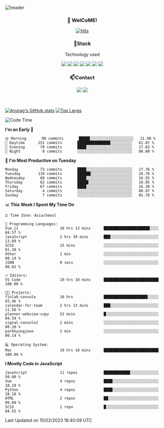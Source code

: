 ![header](https://capsule-render.vercel.app/api?type=waving&color=gradient&height=200&text=Kyungjoon&fontAlign=70&fontAlignY=40&animation=twinkling)

<h3 align="center">👋 WelCoME!</h3>

<div align=center>
  
[![Hits](https://hits.seeyoufarm.com/api/count/incr/badge.svg?url=https%3A%2F%2Fgithub.com%2Fuvula6921&count_bg=%2322BAC9&title_bg=%23827F7F&icon=iconify.svg&icon_color=%2325A27F&title=visits&edge_flat=false)](https://hits.seeyoufarm.com)
  
</div>
<h3 align="center">📌Stack</h3>
<p align="center">Technology used</p>
<div align="center"><img src="https://img.shields.io/badge/HTML5-E34F26?style=flat-square&logo=HTML5&logoColor=white"></img> <img src="https://img.shields.io/badge/CSS3-0A84FF?style=flat-square&logo=CSS3&logoColor=white"></img> <img src="https://img.shields.io/badge/JavaScript-FFCD11?style=flat-square&logo=JavaScript&logoColor=white"></img> <img src="https://img.shields.io/badge/React-00BCF6?style=flat-square&logo=React&logoColor=white"></img> <img src="https://img.shields.io/badge/jQuery-3655FF?style=flat-square&logo=jQuery&logoColor=white"></img> <img src="https://img.shields.io/badge/Ruby-E0115F?style=flat-square&logo=Ruby&logoColor=white"></img> <img src="https://img.shields.io/badge/Python-4B8BBE?style=flat-square&logo=Python&logoColor=white"></img></div>

<h3 align="center">📫Contact</h3>
<div align="center"><a href="https://velog.io/@uvula6921/"><img src="https://img.shields.io/badge/Blog-20c997?style=flat-square&logo=V&logoColor=white"/></a> <a href="pkj6921@gmail.com"><img src="https://img.shields.io/badge/Gmail-EA4335?style=flat-square&logo=Gmail&logoColor=white"/></a></div>
<br>
<br>

[![Anurag's GitHub stats](https://github-readme-stats.vercel.app/api?username=uvula6921&hide=stars,issues&show_icons=true&count_private=true&theme=tokyonight)](https://github.com/anuraghazra/github-readme-stats)
[![Top Langs](https://github-readme-stats.vercel.app/api/top-langs/?username=uvula6921&hide=css,jupyter%20notebook,html&exclude_repo=uvula6921,uvula6921.github.io&layout=compact&langs_count=8)](https://github.com/anuraghazra/github-readme-stats)

<!--START_SECTION:waka-->
![Code Time](http://img.shields.io/badge/Code%20Time-1%2C412%20hrs%2014%20mins-blue)

**I'm an Early 🐤** 

```text
🌞 Morning       90 commits       █████░░░░░░░░░░░░░░░░░░░░   21.90 % 
🌆 Daytime      251 commits       ███████████████░░░░░░░░░░   61.07 % 
🌃 Evening       70 commits       ████░░░░░░░░░░░░░░░░░░░░░   17.03 % 
🌙 Night          0 commits       ░░░░░░░░░░░░░░░░░░░░░░░░░   00.00 % 

```
📅 **I'm Most Productive on Tuesday** 

```text
Monday          73 commits       ████░░░░░░░░░░░░░░░░░░░░░   17.76 % 
Tuesday        110 commits       ██████░░░░░░░░░░░░░░░░░░░   26.76 % 
Wednesday       68 commits       ████░░░░░░░░░░░░░░░░░░░░░   16.55 % 
Thursday        82 commits       █████░░░░░░░░░░░░░░░░░░░░   19.95 % 
Friday          67 commits       ████░░░░░░░░░░░░░░░░░░░░░   16.30 % 
Saturday         4 commits       ░░░░░░░░░░░░░░░░░░░░░░░░░   00.97 % 
Sunday           7 commits       ░░░░░░░░░░░░░░░░░░░░░░░░░   01.70 % 

```


📊 **This Week I Spent My Time On** 

```text
⌚︎ Time Zone: Asia/Seoul

💬 Programming Languages: 
Vue.js                   16 hrs 13 mins      █████████████████████░░░░   84.57 % 
JavaScript               2 hrs 39 mins       ███░░░░░░░░░░░░░░░░░░░░░░   13.89 % 
SCSS                     15 mins             ░░░░░░░░░░░░░░░░░░░░░░░░░   01.38 % 
Other                    1 min               ░░░░░░░░░░░░░░░░░░░░░░░░░   00.14 % 
JSON                     0 secs              ░░░░░░░░░░░░░░░░░░░░░░░░░   00.02 % 

🔥 Editors: 
VS Code                  19 hrs 10 mins      █████████████████████████   100.00 % 

🐱‍💻 Projects: 
finlab-console           16 hrs              ████████████████████░░░░░   83.46 % 
calendar-for-team        2 hrs 13 mins       ███░░░░░░░░░░░░░░░░░░░░░░   11.56 % 
planner-webview-copy     52 mins             █░░░░░░░░░░░░░░░░░░░░░░░░   04.59 % 
signal-console2          2 mins              ░░░░░░░░░░░░░░░░░░░░░░░░░   00.20 % 
parkkyungjoon            1 min               ░░░░░░░░░░░░░░░░░░░░░░░░░   00.14 % 

💻 Operating System: 
Mac                      19 hrs 10 mins      █████████████████████████   100.00 % 

```

**I Mostly Code in JavaScript** 

```text
JavaScript               11 repos            ████████████░░░░░░░░░░░░░   50.00 % 
Vue                      4 repos             ████░░░░░░░░░░░░░░░░░░░░░   18.18 % 
Python                   4 repos             ████░░░░░░░░░░░░░░░░░░░░░   18.18 % 
HTML                     2 repos             ██░░░░░░░░░░░░░░░░░░░░░░░   09.09 % 
SCSS                     1 repo              █░░░░░░░░░░░░░░░░░░░░░░░░   04.55 % 

```



 Last Updated on 15/02/2023 18:40:09 UTC
<!--END_SECTION:waka-->
